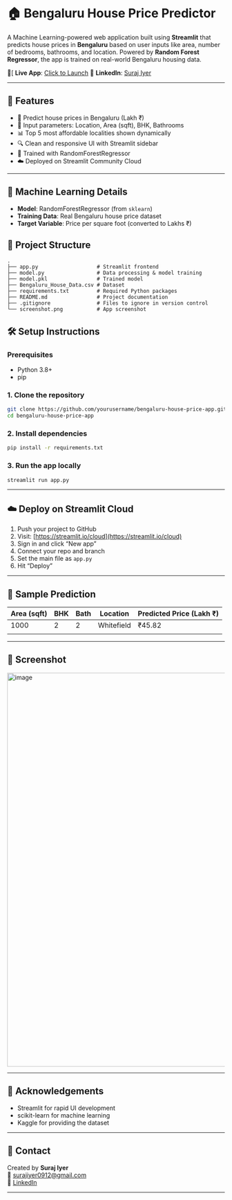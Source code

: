 # 🏠 Bengaluru House Price Predictor

A Machine Learning-powered web application built using **Streamlit** that predicts house prices in **Bengaluru** based on user inputs like area, number of bedrooms, bathrooms, and location. Powered by **Random Forest Regressor**, the app is trained on real-world Bengaluru housing data.

🔗[ **Live App**: [Click to Launch](https://bengaluru-house-price-app.streamlit.app/)
🔗 **LinkedIn**: [Suraj Iyer](https://www.linkedin.com/in/surajiyer0912/)

---

## 🚀 Features

- 🎯 Predict house prices in Bengaluru (Lakh ₹)
- 📍 Input parameters: Location, Area (sqft), BHK, Bathrooms
- 📊 Top 5 most affordable localities shown dynamically
- 🔍 Clean and responsive UI with Streamlit sidebar
- 🧠 Trained with RandomForestRegressor
- ☁️ Deployed on Streamlit Community Cloud

---

## 🧠 Machine Learning Details

- **Model**: RandomForestRegressor (from `sklearn`)
- **Training Data**: Real Bengaluru house price dataset
- **Target Variable**: Price per square foot (converted to Lakhs ₹)

## 📁 Project Structure

```
.
├── app.py                   # Streamlit frontend
├── model.py                 # Data processing & model training
├── model.pkl                # Trained model
├── Bengaluru_House_Data.csv # Dataset
├── requirements.txt         # Required Python packages
├── README.md                # Project documentation
├── .gitignore               # Files to ignore in version control
└── screenshot.png           # App screenshot
```

## 🛠️ Setup Instructions

### Prerequisites

- Python 3.8+
- pip

### 1. Clone the repository

```bash
git clone https://github.com/yourusername/bengaluru-house-price-app.git
cd bengaluru-house-price-app
```

### 2. Install dependencies

```bash
pip install -r requirements.txt
```

### 3. Run the app locally

```bash
streamlit run app.py
```

---

## ☁️ Deploy on Streamlit Cloud

1. Push your project to GitHub
2. Visit: [https://streamlit.io/cloud](https://streamlit.io/cloud)
3. Sign in and click “New app”
4. Connect your repo and branch
5. Set the main file as `app.py`
6. Hit “Deploy”

---

## 📝 Sample Prediction

| Area (sqft) | BHK | Bath | Location     | Predicted Price (Lakh ₹) |
|-------------|-----|------|--------------|---------------------------|
| 1000        | 2   | 2    | Whitefield   | ₹45.82                    |
|             |     |      |              |                           |

---

## 📌 Screenshot
<img width="1885" height="910" alt="image" src="https://github.com/user-attachments/assets/b263cc17-ba95-41bf-97a0-cd300f5fa449" />




---

## 🙌 Acknowledgements

- Streamlit for rapid UI development
- scikit-learn for machine learning
- Kaggle for providing the dataset

---

## 📨 Contact

Created by **Suraj Iyer**  
📧 surajiyer0912@gmail.com  
🔗 [LinkedIn](https://www.linkedin.com/in/surajiyer0912/)

---





